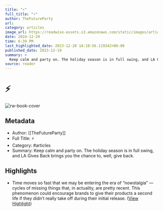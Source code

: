 ```yaml
---
title: "⚡"
full_title: "⚡"
author: TheFutureParty
url: 
category: articles
image_url: https://readwise-assets.s3.amazonaws.com/static/images/article4.6bc1851654a0.png
date: 2024-12-29
time: 6:39 PM
last_highlighted_date: 2023-12-20 14:18:56.119342+00:00
published_date: 2023-12-19
summary: >
  Keep calm and party on. The holiday season is in full swing, and LA Gives Back brings you the chance to, well, give back.
source: reader
---
```

# ⚡

![rw-book-cover](https://readwise-assets.s3.amazonaws.com/static/images/article4.6bc1851654a0.png)

## Metadata
- Author: [[TheFutureParty]]
- Full Title: ⚡
- Category: #articles
- Summary: Keep calm and party on. The holiday season is in full swing, and LA Gives Back brings you the chance to, well, give back.

## Highlights
- Time moves so fast that we may be entering the era of “nowstalgia” — cycles of missing things that, in actuality, are pretty recent. This phenomenon could encourage brands to give their products a second life if they didn’t really take off during their initial release. ([View Highlight](https://read.readwise.io/read/01hj3sg03ebc49n5n3w7vmcjpn))


